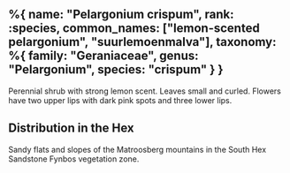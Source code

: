 %{
    name: "Pelargonium crispum",
    rank: :species,
    common_names: ["lemon-scented pelargonium", "suurlemoenmalva"],
    taxonomy: %{
        family: "Geraniaceae",
        genus: "Pelargonium",
        species: "crispum"
    }
}
---

Perennial shrub with strong lemon scent. Leaves small and curled. Flowers have two upper lips with dark pink spots and three lower lips.

<!-- read more -->

## Distribution in the Hex

Sandy flats and slopes of the Matroosberg mountains in the South Hex Sandstone Fynbos vegetation zone.